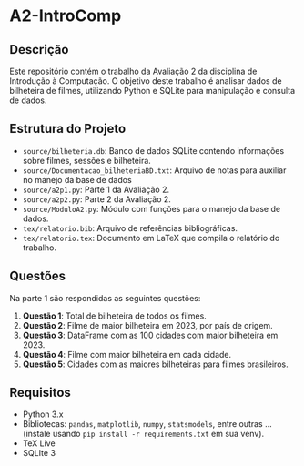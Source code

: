 # A2-IntroComp


## Descrição
Este repositório contém o trabalho da Avaliação 2 da disciplina de Introdução à Computação. O objetivo deste trabalho é analisar dados de bilheteira de filmes, utilizando Python e SQLite para manipulação e consulta de dados.

## Estrutura do Projeto
- `source/bilheteria.db`: Banco de dados SQLite contendo informações sobre filmes, sessões e bilheteira.
- `source/Documentacao_bilheteriaBD.txt`: Arquivo de notas para auxiliar no manejo da base de dados
- `source/a2p1.py`: Parte 1 da Avaliação 2.
- `source/a2p2.py`: Parte 2 da Avaliação 2.
- `source/ModuloA2.py`: Módulo com funções para o manejo da base de dados.
- `tex/relatorio.bib`: Arquivo de referências bibliográficas.
- `tex/relatorio.tex`: Documento em LaTeX que compila o relatório do trabalho.

## Questões
Na parte 1 são respondidas as seguintes questões:
1. **Questão 1**: Total de bilheteira de todos os filmes.
2. **Questão 2**: Filme de maior bilheteira em 2023, por país de origem.
3. **Questão 3**: DataFrame com as 100 cidades com maior bilheteira em 2023.
4. **Questão 4**: Filme com maior bilheteira em cada cidade.
5. **Questão 5**: Cidades com as maiores bilheteiras para filmes brasileiros.

## Requisitos
- Python 3.x
- Bibliotecas: `pandas`, `matplotlib`, `numpy`, `statsmodels`, entre outras ... (instale usando `pip install -r requirements.txt` em sua venv).
- TeX Live
- SQLIte 3


